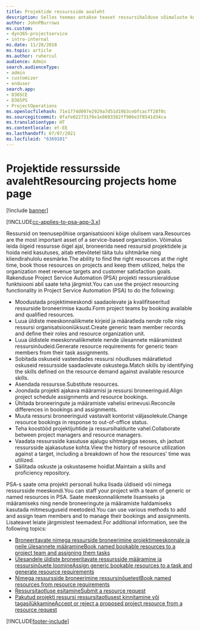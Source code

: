 ```yaml
---
title: Projektide ressursside avaleht
description: Selles teemas antakse teavet ressursihalduse võimaluste kohta rakenduses Project Service Automation (PSA) for Dynamics 365.
author: JohnPBurrows
ms.custom:
- dyn365-projectservice
- intro-internal
ms.date: 11/28/2018
ms.topic: article
ms.author: ruhercul
audience: Admin
search.audienceType:
- admin
- customizer
- enduser
search.app:
- D365CE
- D365PS
- ProjectOperations
ms.openlocfilehash: 71e1774d097e2929a7d51d19b3cebfcacff28f0c
ms.sourcegitcommit: 0fafe022731f0e1e8693382ff906e3f8541d34ca
ms.translationtype: HT
ms.contentlocale: et-EE
ms.lasthandoff: 07/07/2021
ms.locfileid: "6369101"
---
```

# <a name="resourcing-projects-home-page"></a><span data-ttu-id="076aa-103">Projektide ressursside avaleht</span><span class="sxs-lookup"><span data-stu-id="076aa-103">Resourcing projects home page</span></span>

[!include [banner](../includes/psa-now-project-operations.md)]

[!INCLUDE[cc-applies-to-psa-app-3.x](../includes/cc-applies-to-psa-app-3x.md)]

<span data-ttu-id="076aa-104">Ressursid on teenusepõhise organisatsiooni kõige olulisem vara.</span><span class="sxs-lookup"><span data-stu-id="076aa-104">Resources are the most important asset of a service-based organization.</span></span> <span data-ttu-id="076aa-105">Võimalus leida õigeid ressursse õigel ajal, broneerida need ressursid projektidele ja hoida neid kasutuses, aitab ettevõtetel täita tulu sihtmärke ning kliendirahulolu eesmärke.</span><span class="sxs-lookup"><span data-stu-id="076aa-105">The ability to find the right resources at the right time, book those resources on projects and keep them utilized, helps the organization meet revenue targets and customer satisfaction goals.</span></span> <span data-ttu-id="076aa-106">Rakenduse Project Service Automation (PSA) projekti ressursieralduse funktsiooni abil saate teha järgmist.</span><span class="sxs-lookup"><span data-stu-id="076aa-106">You can use the project resourcing functionality in Project Service Automation (PSA) to do the following:</span></span>

- <span data-ttu-id="076aa-107">Moodustada projektimeeskondi saadaolevate ja kvalifitseeritud ressurside broneerimise kaudu.</span><span class="sxs-lookup"><span data-stu-id="076aa-107">Form project teams by booking available and qualified resources.</span></span>
- <span data-ttu-id="076aa-108">Luua üldiste meeskonnaliikmete kirjeid ja määratleda nende rolle ning ressursi organisatsiooniüksust.</span><span class="sxs-lookup"><span data-stu-id="076aa-108">Create generic team member records and define their roles and resource organization unit.</span></span>
- <span data-ttu-id="076aa-109">Luua üldistele meeskonnaliikmetele nende ülesannete määramistest ressursinõudeid.</span><span class="sxs-lookup"><span data-stu-id="076aa-109">Generate resource requirements for generic team members from their task assignments.</span></span>
- <span data-ttu-id="076aa-110">Sobitada oskuseid vastendades ressursi nõudluses määratletud oskuseid ressursside saadaolevate oskustega.</span><span class="sxs-lookup"><span data-stu-id="076aa-110">Match skills by identifying the skills defined on the resource demand against available resource skills.</span></span>
- <span data-ttu-id="076aa-111">Asendada ressursse.</span><span class="sxs-lookup"><span data-stu-id="076aa-111">Substitute resources.</span></span>
- <span data-ttu-id="076aa-112">Joondada projekti ajakava määramisi ja ressursi broneeringuid.</span><span class="sxs-lookup"><span data-stu-id="076aa-112">Align project schedule assignments and resource bookings.</span></span>
- <span data-ttu-id="076aa-113">Ühitada broneeringute ja määramiste vahelisi erinevusi.</span><span class="sxs-lookup"><span data-stu-id="076aa-113">Reconcile differences in bookings and assignments.</span></span>
- <span data-ttu-id="076aa-114">Muuta ressursi broneeringuid vastavalt kontorist väljasolekule.</span><span class="sxs-lookup"><span data-stu-id="076aa-114">Change resource bookings in response to out-of-office status.</span></span>
- <span data-ttu-id="076aa-115">Teha koostööd projektijuhtide ja ressursihaldurite vahel.</span><span class="sxs-lookup"><span data-stu-id="076aa-115">Collaborate between project managers and resource managers.</span></span>
- <span data-ttu-id="076aa-116">Vaadata ressursside kasutuse ajalugu sihtmärgiga seoses, sh jaotust ressursside ajakasutuse kohta.</span><span class="sxs-lookup"><span data-stu-id="076aa-116">View the history of resource utilization against a target, including a breakdown of how the resources' time was utilized.</span></span>
- <span data-ttu-id="076aa-117">Säilitada oskuste ja oskustaseme hoidlat.</span><span class="sxs-lookup"><span data-stu-id="076aa-117">Maintain a skills and proficiency repository.</span></span>


<span data-ttu-id="076aa-118">PSA-s saate oma projekti personali hulka lisada üldiseid või nimega ressursside meeskondi.</span><span class="sxs-lookup"><span data-stu-id="076aa-118">You can staff your project with a team of generic or named resources in PSA.</span></span> <span data-ttu-id="076aa-119">Saate meeskonnaliikmete lisamiseks ja määramiseks ning nende broneeringute ja määramiste haldamiseks kasutada mitmesuguseid meetodeid.</span><span class="sxs-lookup"><span data-stu-id="076aa-119">You can use various methods to add and assign team members and to manage their bookings and assignments.</span></span> <span data-ttu-id="076aa-120">Lisateavet leiate järgmistest teemadest.</span><span class="sxs-lookup"><span data-stu-id="076aa-120">For additional information, see the following topics:</span></span>

- [<span data-ttu-id="076aa-121">Broneeritavate nimega ressurside broneerimine projektimeeskonnale ja neile ülesannete määramine</span><span class="sxs-lookup"><span data-stu-id="076aa-121">Book named bookable resources to a project team and assigning them tasks</span></span>](assign-named-bookable-resource.md)
- [<span data-ttu-id="076aa-122">Ülesandele üldiste broneeritavate ressursside määramine ja ressursinõuete loomine</span><span class="sxs-lookup"><span data-stu-id="076aa-122">Assign generic bookable resources to a task and generate resource requirements</span></span>](assign-generic-bookable-resource.md)
- [<span data-ttu-id="076aa-123">Nimega ressursside broneerimine ressursinõuetest</span><span class="sxs-lookup"><span data-stu-id="076aa-123">Book named resources from resource requirements</span></span>](book-named-resource.md)
- [<span data-ttu-id="076aa-124">Ressursitaotluse esitamine</span><span class="sxs-lookup"><span data-stu-id="076aa-124">Submit a resource request</span></span>](submit-resource-request.md)
- [<span data-ttu-id="076aa-125">Pakutud projekti ressursi ressursitaotlusest kinnitamine või tagasilükkamine</span><span class="sxs-lookup"><span data-stu-id="076aa-125">Accept or reject a proposed project resource from a resource request</span></span>](accept-reject-proposed-resource.md)


[!INCLUDE[footer-include](../includes/footer-banner.md)]